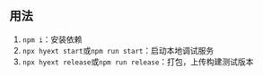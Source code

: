 ## 用法

1. `npm i`：安装依赖
2. `npx hyext start`或`npm run start`：启动本地调试服务
3. `npx hyext release`或`npm run release`：打包，上传构建测试版本